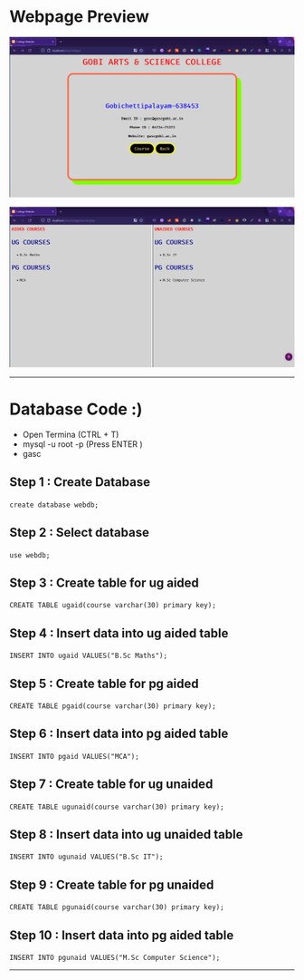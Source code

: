 # Webpage Preview

![Home Page](./img/home.png)

![Course Page](./img/course.png)

---
# Database Code :)

- Open Termina (CTRL + T)
- mysql -u root -p (Press ENTER )
- gasc

## Step 1 : Create Database
` create database webdb; `

## Step 2 : Select database
`use webdb;`

## Step 3 : Create table for ug aided
` CREATE TABLE ugaid(course varchar(30) primary key); `

## Step 4 : Insert data into ug aided table
` INSERT INTO ugaid VALUES("B.Sc Maths"); `

## Step 5 : Create table for pg aided
` CREATE TABLE pgaid(course varchar(30) primary key); `

## Step 6 : Insert data into pg aided table
` INSERT INTO pgaid VALUES("MCA"); `

## Step 7 : Create table for ug unaided
` CREATE TABLE ugunaid(course varchar(30) primary key); `

## Step 8 : Insert data into ug unaided table
` INSERT INTO ugunaid VALUES("B.Sc IT"); `

## Step 9 : Create table for pg unaided
` CREATE TABLE pgunaid(course varchar(30) primary key); `

## Step 10 : Insert data into pg aided table
` INSERT INTO pgunaid VALUES("M.Sc Computer Science"); `

---